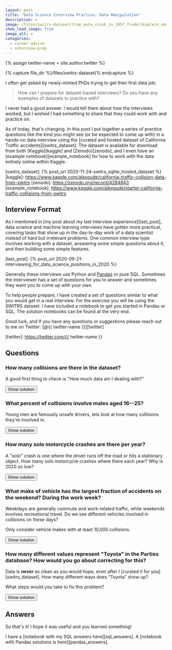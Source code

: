 ```yaml
---
layout: post
title: "Data Science Interview Practice: Data Manipulation"
description: >
image: /files/switrs-dataset/tram_auto_crash_in_1957_frederiksplein_amsterdam.jpg
show_lead_image: True
image_alt: >
categories:
  - career-advice
  - interview-prep
---
```


<!-- Simple script to call from the "Show/Hide" buttons-->
<script type="text/javascript">
function showhide(d) {
  d.style.display = (d.style.display !== "none") ? "none" : "block";
}
</script>

{% assign twitter-name = site.author.twitter %}

{% capture file_dir %}/files/switrs-dataset{% endcapture %}

I often get asked by newly-minted PhDs trying to get their first data job:

> How can I prepare for dataset-based interviews? Do you have any examples of
> datasets to practice with?

I never had a good answer. I would tell them about how the interviews worked,
but I wished I had something to share that they could work with and practice
on.

As of today, that's changing. In this post I put together a series of practice
questions like the kind you might see (or be expected to come up with) in a
hands-on data interview using the [curated and hosted dataset of California
Traffic accidents][switrs_dataset]. The dataset is available for download from
both [Kaggle][kaggle] and [Zenodo][zenodo], and I even have an [example
notebook][example_notebook] for how to work with the data entirely online
within Kaggle.

[switrs_dataset]: {% post_url 2020-11-24-switrs_sqlite_hosted_dataset %}
[kaggle]: https://www.kaggle.com/alexgude/california-traffic-collision-data-from-switrs
[zenodo]: https://zenodo.org/record/4284843
[example_notebook]: https://www.kaggle.com/alexgude/starter-california-traffic-collisions-from-switrs

## Interview Format

As I mentioned in [my post about my last interview experience][last_post],
data science and machine learning interviews have gotten more practical,
covering tasks that show up in the day-to-day work of a data scientist instead
of hard but irrelevant problems. One common interview type involves working
with a dataset, answering some simple questions about it, and then building
some simple features.

[last_post]: {% post_url 2020-09-21-interviewing_for_data_science_positions_in_2020 %}

Generally these interviews use Python and [Pandas][pandas] or pure SQL.
Sometimes the interviewer has a set of questions for you to answer and
sometimes they want you to come up with your own.

[pandas]: https://en.wikipedia.org/wiki/Pandas_(software)

To help people prepare, I have created a set of questions similar to what you
would get in a real interview. For the exercise you will be using the SWITRS
dataset. I have included a notebook to get you started in Pandas or SQL. The
solution notebooks can be found at the very end.

Good luck, and if you have any questions or suggestions please reach out to me
on Twitter: [@{{ twitter-name }}][twitter]

[twitter]: https://twitter.com/{{ twitter-name }}

## Questions

### How many collisions are there in the dataset?

A good first thing to check is "How much data am I dealing with?"

<button id="button" onclick="showhide(hidden1)">Show solution</button>
<div class="hidden" id="hidden1" markdown="1" style="display: none;">

Each row in the collisions database represents one collision, so the solution
is nice and short:

```sql
SELECT COUNT(1) AS collision_count
FROM collisions
```

Which returns:

<div class="low-width-table" markdown="1" style="max-width: 20%">

|   collision_count |
|------------------:|
|         9,172,565 |

</div>

</div>

### What percent of collisions involve males aged 16--25?

Young men are famously unsafe drivers, lets look at how many collisions
they're involved in.

<button id="button" onclick="showhide(hidden3)">Show solution</button>
<div class="hidden" id="hidden3" markdown="1" style="display: none;">

The age and gender of the drivers are in the parties table so the query does a
simple filter on those entries. The tricky part comes from needing the ratio:
we have to get the total number of collisions. We could hard-code it, but I
prefer calculating it as part of the query. There isn't a super elegant way to
do it in SQLite, but a sub-query works fine. We also have to cast to a float
to avoid integer division.

```sql
SELECT 
    COUNT(DISTINCT case_id) 
    / (SELECT CAST(COUNT(DISTINCT case_id) AS FLOAT) FROM parties)
    AS percentage
FROM parties
WHERE party_sex = 'male'
AND party_age BETWEEN 16 AND 25
```

The result is:

<div class="low-width-table" markdown="1" style="max-width: 20%">

|   percentage |
|-------------:|
|        0.242 |

</div>

</div>

### How many solo motorcycle crashes are there per year?

A "_solo_" crash is one where the driver runs off the road or hits a
stationary object. How many solo motorcycle crashes where there each year? Why
is 2020 so low?

<button id="button" onclick="showhide(hidden2)">Show solution</button>
<div class="hidden" id="hidden2" markdown="1" style="display: none;">

To select the right rows we filter with `WHERE` and to get the count per year
we need to use a `GROUP BY`. SQLite does not have a `YEAR()` function, so we
have to use `strftime` instead. In a real interview, you can normally just
assume that the function you need will exist without getting into the
specifics of the SQL dialect.

```sql
SELECT
  STRFTIME('%Y', collision_date) AS collision_year,
  COUNT(1) AS collision_count
FROM collisions
WHERE motorcycle_collision = True
  AND party_count = 1
GROUP BY collision_year
ORDER BY collision_year
```

This gives us:

<div class="low-width-table" markdown="1" style="max-width: 20%">

|   collision_year |   collision_count |
|-----------------:|------------------:|
|             2001 |              3258 |
|             2002 |              3393 |
|             2003 |              3822 |
|             2004 |              3955 |
|             2005 |              3755 |
|             2006 |              3967 |
|             2007 |              4513 |
|             2008 |              4948 |
|             2009 |              4266 |
|             2010 |              3902 |
|             2011 |              4054 |
|             2012 |              4143 |
|             2013 |              4209 |
|             2014 |              4267 |
|             2015 |              4415 |
|             2016 |              4471 |
|             2017 |              4373 |
|             2018 |              4240 |
|             2019 |              3772 |
|             2020 |              2984 |

</div>

The count is low in 2020 primarily because the data doesn't cover the whole
year. It is also low due to the COVID pandemic which kept people off the
streets, at least initially. To differentiate these two causes we could
compare month by month to last year.

</div>

### What make of vehicle has the largest fraction of accidents on the weekend? During the work week?

Weekdays are generally commute and work-related traffic, while weekends
involves recreational travel. Do we see different vehicles involved in
collisions on these days?

Only consider vehicle makes with at least 10,000 collisions.

<button id="button" onclick="showhide(hidden4)">Show solution</button>
<div class="hidden" id="hidden4" markdown="1" style="display: none;">

This query is tricky. We need to aggregate collisions by vehicle make, which
means we need the parties table. We also care about when the crash happened,
which means we need the collisions table. So we need to join these tables
together.

I use a sub-query to do the aggregation. A `WTIH` clause keeps it tidy so we
don't have to copy/paste the sub-query twice. I use `HAVING` to filter out
makes with too few collisions; it has to be `HAVING` and not `WHERE` because
it filters **after** the aggregation.

I then construct two queries that read from the sub-query to select the
highest row for the weekend and weekdays. I `UNION` to two queries together so
we end up with a single table containing our results. The double select is to
allow the `ORDER BY` before the `UNION`.

In an interview setting, I would have just written two simpler queries: one
that gets the highest weekend fraction and one that gets the highest weekday
fraction with a lot of copy and pasted code. This would have been a lot faster
to come up with and write.

A note: for complicated queries like this one there are always many ways to do
it. I'd love to hear how you got it to work!

```sql
WITH counter AS (
  SELECT
    p.vehicle_make AS make, 
    SUM(
      CASE WHEN STRFTIME('%w', c.collision_date) IN ('0', '6') THEN 1 ELSE 0 END
    ) AS weekend_count,
    SUM(
      CASE WHEN STRFTIME('%w', c.collision_date) IN ('0', '6') THEN 0 ELSE 1 END
    ) AS weekday_count,
    count(1) AS total
  FROM collisions AS c
  LEFT JOIN parties AS p
    ON c.case_id = p.case_id
  GROUP BY make
  HAVING total >= 10000
)

SELECT * FROM (
  SELECT 
    *,
    weekend_count / CAST(total AS FLOAT) AS weekend_fraction,
    weekday_count / CAST(total AS FLOAT) AS weekday_fraction
  FROM counter
  ORDER BY weekend_fraction DESC
  LIMIT 1
)

UNION

SELECT * FROM (
  SELECT 
    *,
    weekend_count / CAST(total AS FLOAT) AS weekend_fraction,
    weekday_count / CAST(total AS FLOAT) AS weekday_fraction
  FROM counter
  ORDER BY weekday_fraction DESC
  LIMIT 1
)
```

Which yields:

| make            |   weekend_count |   weekday_count |   total |   weekend_fraction |   weekday_fraction |
|:----------------|----------------:|----------------:|--------:|-------------------:|-------------------:|
| HARLEY-DAVIDSON |          19,125 |          30,477 |  49,602 |             0.385  |             0.614  |
| PETERBILT       |            6477 |          64,102 |  70,579 |             0.092  |             0.908  |

These results makes sense, Peterbilt is a commercial truck manufacturer which
you expect to be driven for work. Harley-Davidson makes iconic motorcycles
that people ride for fun on the weekend with their friends.

</div>

### How many different values represent "Toyota" in the Parties database? How would you go about correcting for this?

Data is **_never_** as clean as you would hope, even after I [curated it for
you][switrs_dataset]. How many different ways does "Toyota" show up?

What steps would you take to fix this problem?

<button id="button" onclick="showhide(hidden5)">Show solution</button>
<div class="hidden" id="hidden5" markdown="1" style="display: none;">
This is a case where there is no _right_ answer. You can get a more and more
correct answer as you spend more time, but at some point you have to decide it
is good enough.

The first step is to figure out what values might represent Toyota. I do that
with a few simple `LIKE` filters:

```sql
SELECT 
  vehicle_make,
  COUNT(1) AS number_seen
FROM parties
WHERE LOWER(vehicle_make) = 'toyota'
  OR LOWER(vehicle_make) LIKE 'toy%'
  OR LOWER(vehicle_make) LIKE 'ty%'
GROUP BY vehicle_make
ORDER BY number_seen DESC
```

Which gives us this table (truncated):

<div class="low-width-table" markdown="1" style="max-width: 20%">

| vehicle_make   |   number_seen |
|:---------------|--------------:|
| TOYOTA         |     2,374,621 |
| TOYO           |       166,209 |
| TOYT           |       146,746 |
| TOYOT          |          2823 |
| TOY            |          2262 |
| TOYTA          |           246 |
| TOYOTA/        |           181 |
| TOYTO          |            84 |
| TOYTOA         |            71 |
| TOYOYA         |            66 |
| TOYT.          |            65 |
| TOYA           |            51 |
| TOYTOTA        |            45 |
| TOYOA          |            43 |
| TOYO /         |            39 |
| TOYT /         |            17 |
| TOYT/          |            14 |
| TYMCO          |            13 |
| TOYOTO         |            10 |
| TOY0           |            10 |
| TOYOYTA        |             7 |
| TOYTT          |             6 |
| TOYOY          |             6 |
| TOYOTS         |             5 |
| TYOTA          |             4 |
| ...            |           ... |

</div>

Most of those look like they mean Toyota, although Tymco is a different
company the makes street sweepers.

Here is how I would handle this issue: the top 5 make up the vast majority of entries.
I would fix those by hand and move on. More generally it seems that makes are
represented mostly by their name or a four-letter abbreviation. It wouldn't
be too hard to fix these for the most common makes.

</div>

## Answers

So that's it! I hope it was useful and you learned something!

I have a [notebook with my SQL answers here][sql_answers]. A [notebook with
Pandas solutions is here][pandas_answers].
